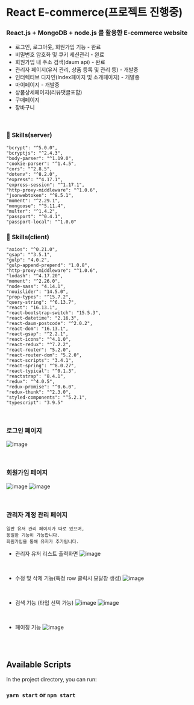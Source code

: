 # React E-commerce(프로젝트 진행중)

### **React.js + MongoDB + node.js 를 활용한 E-commerce website**

- 로그인, 로그아웃, 회원가입 기능 - 완료
- 비밀번호 암호화 및 쿠키 세션관리 - 완료
- 회원가입 내 주소 검색(daum api) - 완료
- 관리자 페이지(유저 관리, 상품 등록 및 관리 등) - 개발중
- 인터렉티브 디자인(Index페이지 및 소개페이지) - 개발중
- 마이페이지 - 개발중
- 상품상세페이지(리뷰댓글포함)
- 구매페이지
- 장바구니

<br>

### :clap: Skills(server)

    "bcrypt": "^5.0.0",
    "bcryptjs": "^2.4.3",
    "body-parser": "^1.19.0",
    "cookie-parser": "^1.4.5",
    "cors": "^2.8.5",
    "dotenv": "^8.2.0",
    "express": "^4.17.1",
    "express-session": "^1.17.1",
    "http-proxy-middleware": "^1.0.6",
    "jsonwebtoken": "^8.5.1",
    "moment": "^2.29.1",
    "mongoose": "^5.11.4",
    "multer": "^1.4.2",
    "passport": "^0.4.1",
    "passport-local": "^1.0.0"

### :clap: Skills(client)

    "axios": "^0.21.0",
    "gsap": "^3.5.1",
    "gulp": "4.0.2",
    "gulp-append-prepend": "1.0.8",
    "http-proxy-middleware": "^1.0.6",
    "lodash": "^4.17.20",
    "moment": "^2.26.0",
    "node-sass": "4.14.1",
    "nouislider": "14.5.0",
    "prop-types": "^15.7.2",
    "query-string": "^6.13.7",
    "react": "16.13.1",
    "react-bootstrap-switch": "15.5.3",
    "react-datetime": "2.16.3",
    "react-daum-postcode": "^2.0.2",
    "react-dom": "16.13.1",
    "react-gsap": "^2.2.1",
    "react-icons": "^4.1.0",
    "react-redux": "^7.2.2",
    "react-router": "5.2.0",
    "react-router-dom": "5.2.0",
    "react-scripts": "3.4.1",
    "react-spring": "^8.0.27",
    "react-typical": "^0.1.3",
    "reactstrap": "8.4.1",
    "redux": "^4.0.5",
    "redux-promise": "^0.6.0",
    "redux-thunk": "^2.3.0",
    "styled-components": "^5.2.1",
    "typescript": "3.9.5"

<br>

### 로그인 페이지

![image](https://user-images.githubusercontent.com/55027765/103946404-e3d1c400-5179-11eb-86ad-b15f7e7330ba.png)

<br>

### 회원가입 페이지

![image](https://user-images.githubusercontent.com/55027765/103946540-154a8f80-517a-11eb-8253-96bb62740829.png)
![image](https://user-images.githubusercontent.com/55027765/103946643-36ab7b80-517a-11eb-8c6d-174d935f9e5c.png)

<br>

### 관리자 계정 관리 페이지

    일반 유저 관리 페이지가 따로 있으며,
    동일한 기능이 가능합니다.
    회원가입을 통해 유저가 추가됩니다.

- 관리자 유저 리스트 출력화면
  ![image](https://user-images.githubusercontent.com/55027765/103942318-8fc3e100-5173-11eb-8e50-269397c10030.png)

<br>

- 수정 및 삭제 기능(특정 row 클릭시 모달창 생성)
  ![image](https://user-images.githubusercontent.com/55027765/103942995-aa4a8a00-5174-11eb-90f6-7f653a7f1753.png)

<br>

- 검색 기능 (타입 선택 가능)
  ![image](https://user-images.githubusercontent.com/55027765/103943161-ef6ebc00-5174-11eb-8cef-87d64de17402.png)
  ![image](https://user-images.githubusercontent.com/55027765/103943628-bdaa2500-5175-11eb-9950-077e7b16bde4.png)

<br>

- 페이징 기능
  ![image](https://user-images.githubusercontent.com/55027765/103943431-6dcb5e00-5175-11eb-914b-0b0cf214919b.png)

<br>

<br>

## Available Scripts

In the project directory, you can run:

### `yarn start` or `npm start`
